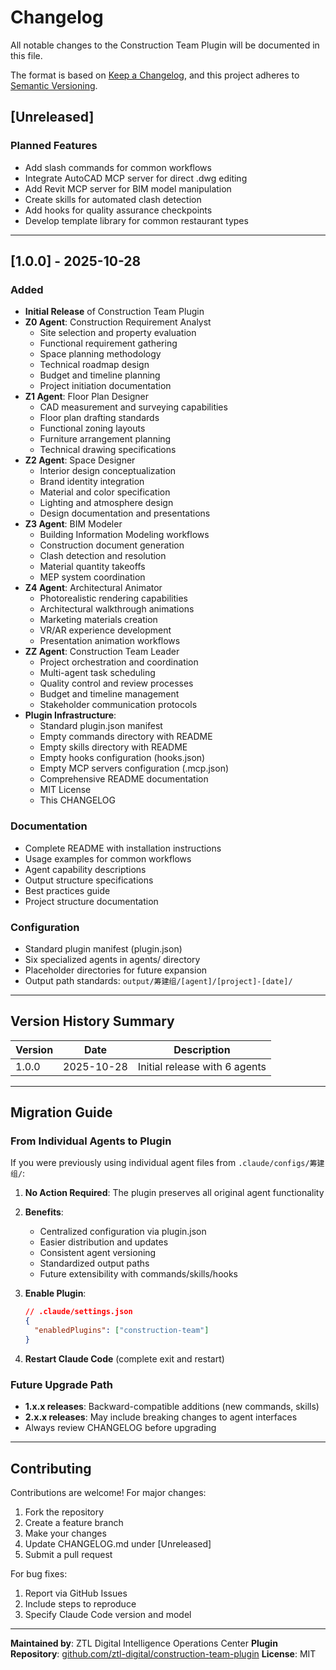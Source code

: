 # Changelog

All notable changes to the Construction Team Plugin will be documented in this file.

The format is based on [Keep a Changelog](https://keepachangelog.com/en/1.0.0/),
and this project adheres to [Semantic Versioning](https://semver.org/spec/v2.0.0.html).

## [Unreleased]

### Planned Features
- Add slash commands for common workflows
- Integrate AutoCAD MCP server for direct .dwg editing
- Add Revit MCP server for BIM model manipulation
- Create skills for automated clash detection
- Add hooks for quality assurance checkpoints
- Develop template library for common restaurant types

---

## [1.0.0] - 2025-10-28

### Added
- **Initial Release** of Construction Team Plugin
- **Z0 Agent**: Construction Requirement Analyst
  - Site selection and property evaluation
  - Functional requirement gathering
  - Space planning methodology
  - Technical roadmap design
  - Budget and timeline planning
  - Project initiation documentation
- **Z1 Agent**: Floor Plan Designer
  - CAD measurement and surveying capabilities
  - Floor plan drafting standards
  - Functional zoning layouts
  - Furniture arrangement planning
  - Technical drawing specifications
- **Z2 Agent**: Space Designer
  - Interior design conceptualization
  - Brand identity integration
  - Material and color specification
  - Lighting and atmosphere design
  - Design documentation and presentations
- **Z3 Agent**: BIM Modeler
  - Building Information Modeling workflows
  - Construction document generation
  - Clash detection and resolution
  - Material quantity takeoffs
  - MEP system coordination
- **Z4 Agent**: Architectural Animator
  - Photorealistic rendering capabilities
  - Architectural walkthrough animations
  - Marketing materials creation
  - VR/AR experience development
  - Presentation animation workflows
- **ZZ Agent**: Construction Team Leader
  - Project orchestration and coordination
  - Multi-agent task scheduling
  - Quality control and review processes
  - Budget and timeline management
  - Stakeholder communication protocols
- **Plugin Infrastructure**:
  - Standard plugin.json manifest
  - Empty commands directory with README
  - Empty skills directory with README
  - Empty hooks configuration (hooks.json)
  - Empty MCP servers configuration (.mcp.json)
  - Comprehensive README documentation
  - MIT License
  - This CHANGELOG

### Documentation
- Complete README with installation instructions
- Usage examples for common workflows
- Agent capability descriptions
- Output structure specifications
- Best practices guide
- Project structure documentation

### Configuration
- Standard plugin manifest (plugin.json)
- Six specialized agents in agents/ directory
- Placeholder directories for future expansion
- Output path standards: `output/筹建组/[agent]/[project]-[date]/`

---

## Version History Summary

| Version | Date | Description |
|---------|------|-------------|
| 1.0.0 | 2025-10-28 | Initial release with 6 agents |

---

## Migration Guide

### From Individual Agents to Plugin

If you were previously using individual agent files from `.claude/configs/筹建组/`:

1. **No Action Required**: The plugin preserves all original agent functionality
2. **Benefits**:
   - Centralized configuration via plugin.json
   - Easier distribution and updates
   - Consistent agent versioning
   - Standardized output paths
   - Future extensibility with commands/skills/hooks

3. **Enable Plugin**:
   ```json
   // .claude/settings.json
   {
     "enabledPlugins": ["construction-team"]
   }
   ```

4. **Restart Claude Code** (complete exit and restart)

### Future Upgrade Path

- **1.x.x releases**: Backward-compatible additions (new commands, skills)
- **2.x.x releases**: May include breaking changes to agent interfaces
- Always review CHANGELOG before upgrading

---

## Contributing

Contributions are welcome! For major changes:

1. Fork the repository
2. Create a feature branch
3. Make your changes
4. Update CHANGELOG.md under [Unreleased]
5. Submit a pull request

For bug fixes:
1. Report via GitHub Issues
2. Include steps to reproduce
3. Specify Claude Code version and model

---

**Maintained by**: ZTL Digital Intelligence Operations Center
**Plugin Repository**: [github.com/ztl-digital/construction-team-plugin](https://github.com/ztl-digital/construction-team-plugin)
**License**: MIT
